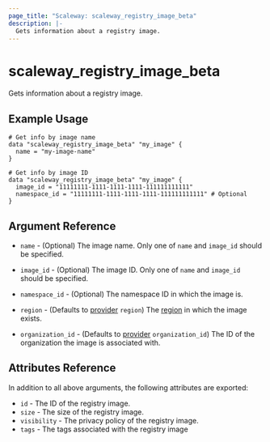 ```yaml
---
page_title: "Scaleway: scaleway_registry_image_beta"
description: |-
  Gets information about a registry image.
---
```


# scaleway_registry_image_beta

Gets information about a registry image.

## Example Usage

```hcl
# Get info by image name
data "scaleway_registry_image_beta" "my_image" {
  name = "my-image-name"
}

# Get info by image ID
data "scaleway_registry_image_beta" "my_image" {
  image_id = "11111111-1111-1111-1111-111111111111"
  namespace_id = "11111111-1111-1111-1111-111111111111" # Optional
}
```

## Argument Reference

- `name` - (Optional) The image name.
  Only one of `name` and `image_id` should be specified.

- `image_id` - (Optional) The image ID.
  Only one of `name` and `image_id` should be specified.

- `namespace_id` - (Optional) The namespace ID in which the image is.

- `region` - (Defaults to [provider](../index.md#region) `region`) The [region](../guides/regions_and_zones.md#regions) in which the image exists.

- `organization_id` - (Defaults to [provider](../index.md#organization_id) `organization_id`) The ID of the organization the image is associated with.

## Attributes Reference

In addition to all above arguments, the following attributes are exported:

- `id` - The ID of the registry image.
- `size` - The size of the registry image.
- `visibility` - The privacy policy of the registry image.
- `tags` - The tags associated with the registry image
